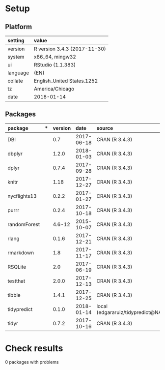# Setup

## Platform

|setting  |value                        |
|:--------|:----------------------------|
|version  |R version 3.4.3 (2017-11-30) |
|system   |x86_64, mingw32              |
|ui       |RStudio (1.1.383)            |
|language |(EN)                         |
|collate  |English_United States.1252   |
|tz       |America/Chicago              |
|date     |2018-01-14                   |

## Packages

|package      |*  |version |date       |source                            |
|:------------|:--|:-------|:----------|:---------------------------------|
|DBI          |   |0.7     |2017-06-18 |CRAN (R 3.4.3)                    |
|dbplyr       |   |1.2.0   |2018-01-03 |CRAN (R 3.4.3)                    |
|dplyr        |   |0.7.4   |2017-09-28 |CRAN (R 3.4.3)                    |
|knitr        |   |1.18    |2017-12-27 |CRAN (R 3.4.3)                    |
|nycflights13 |   |0.2.2   |2017-01-27 |CRAN (R 3.4.3)                    |
|purrr        |   |0.2.4   |2017-10-18 |CRAN (R 3.4.3)                    |
|randomForest |   |4.6-12  |2015-10-07 |CRAN (R 3.4.3)                    |
|rlang        |   |0.1.6   |2017-12-21 |CRAN (R 3.4.3)                    |
|rmarkdown    |   |1.8     |2017-11-17 |CRAN (R 3.4.3)                    |
|RSQLite      |   |2.0     |2017-06-19 |CRAN (R 3.4.3)                    |
|testthat     |   |2.0.0   |2017-12-13 |CRAN (R 3.4.3)                    |
|tibble       |   |1.4.1   |2017-12-25 |CRAN (R 3.4.3)                    |
|tidypredict  |   |0.1.0   |2018-01-14 |local (edgararuiz/tidypredict@NA) |
|tidyr        |   |0.7.2   |2017-10-16 |CRAN (R 3.4.3)                    |

# Check results

0 packages with problems




